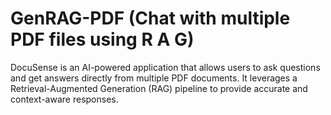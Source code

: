 # **GenRAG-PDF (Chat with multiple PDF files using R A G)**
DocuSense is an AI-powered application that allows users to ask questions and get answers directly from multiple PDF documents. It leverages a Retrieval-Augmented Generation (RAG) pipeline to provide accurate and context-aware responses.
